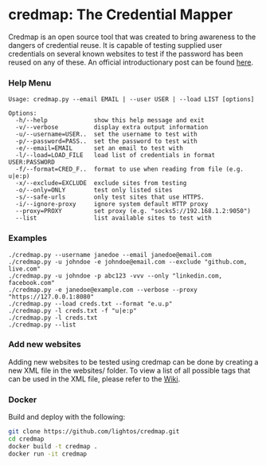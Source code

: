 credmap: The Credential Mapper
===

Credmap is an open source tool that was created to bring awareness to the dangers of credential reuse. It is capable of testing supplied user credentials on several known websites to test if the password has been reused on any of these. An official introductionary post can be found [here](http://websec.ca/blog/view/credmap).

### Help Menu
    Usage: credmap.py --email EMAIL | --user USER | --load LIST [options]

	Options:
	  -h/--help             show this help message and exit
	  -v/--verbose          display extra output information
	  -u/--username=USER..  set the username to test with
	  -p/--password=PASS..  set the password to test with
	  -e/--email=EMAIL      set an email to test with
	  -l/--load=LOAD_FILE   load list of credentials in format USER:PASSWORD
	  -f/--format=CRED_F..  format to use when reading from file (e.g. u|e:p)
	  -x/--exclude=EXCLUDE  exclude sites from testing
	  -o/--only=ONLY        test only listed sites
	  -s/--safe-urls        only test sites that use HTTPS.
	  -i/--ignore-proxy     ignore system default HTTP proxy
	  --proxy=PROXY         set proxy (e.g. "socks5://192.168.1.2:9050")
	  --list                list available sites to test with

### Examples
	./credmap.py --username janedoe --email janedoe@email.com
	./credmap.py -u johndoe -e johndoe@email.com --exclude "github.com, live.com"
	./credmap.py -u johndoe -p abc123 -vvv --only "linkedin.com, facebook.com"
	./credmap.py -e janedoe@example.com --verbose --proxy "https://127.0.0.1:8080"
	./credmap.py --load creds.txt --format "e.u.p"
	./credmap.py -l creds.txt -f "u|e:p"
	./credmap.py -l creds.txt
	./credmap.py --list


### Add new websites
Adding new websites to be tested using credmap can be done by creating a new XML file in the websites/ folder. To view a list of all possible tags that can be used in the XML file, please refer to the [Wiki](https://github.com/lightos/credmap/wiki).

### Docker
Build and deploy with the following:
```bash
git clone https://github.com/lightos/credmap.git
cd credmap
docker build -t credmap .
docker run -it credmap
```
